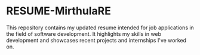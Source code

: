 # RESUME-MirthulaRE
  This repository contains my updated resume intended for job applications in the field of software development. It highlights my skills in web development and showcases recent projects and internships I've worked on.
